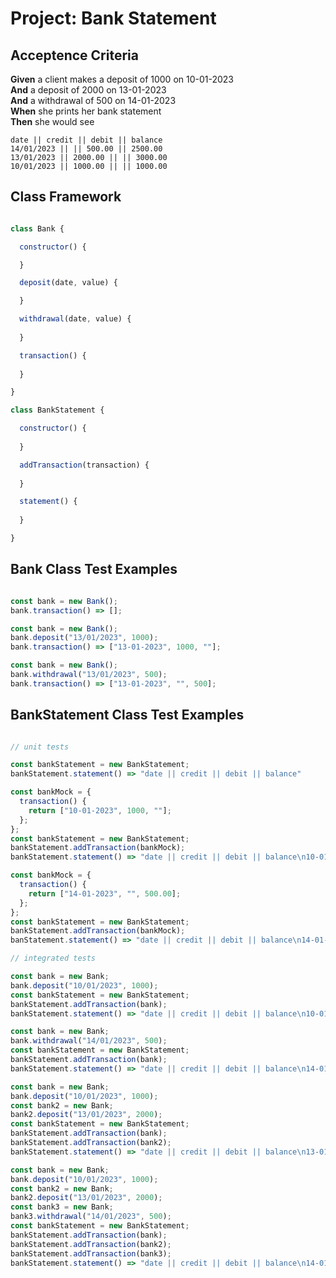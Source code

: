 # Project: Bank Statement

## Acceptence Criteria

**Given** a client makes a deposit of 1000 on 10-01-2023  
**And** a deposit of 2000 on 13-01-2023  
**And** a withdrawal of 500 on 14-01-2023  
**When** she prints her bank statement  
**Then** she would see

```
date || credit || debit || balance
14/01/2023 || || 500.00 || 2500.00
13/01/2023 || 2000.00 || || 3000.00
10/01/2023 || 1000.00 || || 1000.00

```

## Class Framework

```javascript

class Bank {

  constructor() {

  }

  deposit(date, value) {

  }

  withdrawal(date, value) {
  
  }

  transaction() {
    
  }

}

class BankStatement {

  constructor() {
   
  }

  addTransaction(transaction) {
  
  }

  statement() {
    
  }

}

```

## Bank Class Test Examples

```javascript

const bank = new Bank();
bank.transaction() => [];

const bank = new Bank();
bank.deposit("13/01/2023", 1000);
bank.transaction() => ["13-01-2023", 1000, ""];

const bank = new Bank();
bank.withdrawal("13/01/2023", 500);
bank.transaction() => ["13-01-2023", "", 500];

```

## BankStatement Class Test Examples

```javascript

// unit tests

const bankStatement = new BankStatement;
bankStatement.statement() => "date || credit || debit || balance"

const bankMock = { 
  transaction() {
    return ["10-01-2023", 1000, ""];
  };
};
const bankStatement = new BankStatement;
bankStatement.addTransaction(bankMock); 
bankStatement.statement() => "date || credit || debit || balance\n10-01-2023 || 1000.00 || || 1000.00"

const bankMock = { 
  transaction() {
    return ["14-01-2023", "", 500.00];
  };
};
const bankStatement = new BankStatement;
bankStatement.addTransaction(bankMock); 
banStatement.statement() => "date || credit || debit || balance\n14-01-2023 || 500.00 || || -500.00"

// integrated tests

const bank = new Bank;
bank.deposit("10/01/2023", 1000);
const bankStatement = new BankStatement;
bankStatement.addTransaction(bank); 
bankStatement.statement() => "date || credit || debit || balance\n10-01-2023 || 1000.00 || || 1000.00"

const bank = new Bank;
bank.withdrawal("14/01/2023", 500);
const bankStatement = new BankStatement;
bankStatement.addTransaction(bank); 
bankStatement.statement() => "date || credit || debit || balance\n14-01-2023 ||  || 500.00 || -500.00"

const bank = new Bank;
bank.deposit("10/01/2023", 1000);
const bank2 = new Bank;
bank2.deposit("13/01/2023", 2000);
const bankStatement = new BankStatement;
bankStatement.addTransaction(bank); 
bankStatement.addTransaction(bank2); 
bankStatement.statement() => "date || credit || debit || balance\n13-01-2023 || 2000.00 || || 3000.00\n10-01-2023 || 1000.00 || || 1000.00"

const bank = new Bank;
bank.deposit("10/01/2023", 1000);
const bank2 = new Bank;
bank2.deposit("13/01/2023", 2000);
const bank3 = new Bank;
bank3.withdrawal("14/01/2023", 500);
const bankStatement = new BankStatement;
bankStatement.addTransaction(bank); 
bankStatement.addTransaction(bank2); 
bankStatement.addTransaction(bank3); 
bankStatement.statement() => "date || credit || debit || balance\n14-01-2023 || || 500.00 || 2500.00\n13-01-2023 || 2000.00 || || 3000.00\n10-01-2023 || 1000.00 || || 1000.00"

```

                                                                

